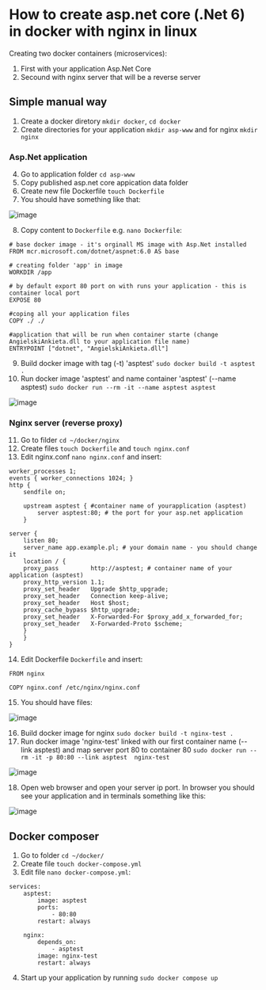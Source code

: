 # How to create asp.net core (.Net 6) in docker with nginx in linux

Creating two docker containers (microservices):
1. First with your application Asp.Net Core
2. Secound with nginx server that will be a reverse server

## Simple manual way

1. Create a docker diretory `mkdir docker`, `cd docker`
2. Create directories for your application `mkdir asp-www` and for nginx `mkdir nginx`
### Asp.Net application
4. Go to application folder `cd asp-www`
5. Copy published asp.net core appication data folder
6. Create new file Dockerfile `touch Dockerfile` 
7. You should have something like that:

![image](https://user-images.githubusercontent.com/54003204/201540226-60880aaf-bcad-4e3a-b9da-b3c92e36705d.png)

8. Copy content to `Dockerfile` e.g. `nano Dockerfile`:

```
# base docker image - it's orginall MS image with Asp.Net installed
FROM mcr.microsoft.com/dotnet/aspnet:6.0 AS base 

# creating folder 'app' in image
WORKDIR /app

# by default export 80 port on with runs your application - this is container local port
EXPOSE 80 

#coping all your application files
COPY ./ ./ 

#application that will be run when container starte (change AngielskiAnkieta.dll to your application file name)
ENTRYPOINT ["dotnet", "AngielskiAnkieta.dll"] 
```

9. Build docker image with tag (-t) 'asptest' `sudo docker build -t asptest .`
10. Run docker image 'asptest' and name container 'asptest' (--name asptest) `sudo docker run --rm -it --name asptest asptest`

![image](https://user-images.githubusercontent.com/54003204/201541526-73e48979-d590-4f9e-a154-895013225b1c.png)

### Nginx server (reverse proxy)
11. Go to filder `cd ~/docker/nginx`
12. Create files `touch Dockerfile` and `touch nginx.conf`
13. Edit nginx.conf `nano nginx.conf` and insert:

```
worker_processes 1;
events { worker_connections 1024; }
http {
    sendfile on;

    upstream asptest { #container name of yourapplication (asptest)
	    server asptest:80; # the port for your asp.net application
    }
    
server {
	listen 80;
	server_name app.example.pl; # your domain name - you should change it
	location / {
	proxy_pass         http://asptest; # container name of your application (asptest)
	proxy_http_version 1.1;
	proxy_set_header   Upgrade $http_upgrade;
	proxy_set_header   Connection keep-alive;
	proxy_set_header   Host $host;
	proxy_cache_bypass $http_upgrade;
	proxy_set_header   X-Forwarded-For $proxy_add_x_forwarded_for;
	proxy_set_header   X-Forwarded-Proto $scheme;
	}
    }
}
```

14. Edit Dockerfile `Dockerfile` and insert:

```
FROM nginx

COPY nginx.conf /etc/nginx/nginx.conf
```

15. You should have files:

![image](https://user-images.githubusercontent.com/54003204/201540733-a75caede-bef4-4f71-a04a-01239b0ab772.png)

16. Build docker image for nginx `sudo docker build -t nginx-test .`
17. Run docker image 'nginx-test' linked with our first container name (--link asptest) and map server port 80 to container 80 
`sudo docker run --rm -it -p 80:80 --link asptest  nginx-test`

![image](https://user-images.githubusercontent.com/54003204/201541700-e41698c3-caca-4bbc-9c5f-7340af7fadd9.png)

18. Open web browser and open your server ip port. In browser you should see your application and in terminals something like this:

![image](https://user-images.githubusercontent.com/54003204/201541797-d7e00618-87cb-4be9-9aaa-2f39517efa21.png)


## Docker composer
1. Go to folder `cd ~/docker/`
2. Create file `touch docker-compose.yml`
3. Edit file `nano docker-compose.yml`:

```
services:
    asptest:
        image: asptest
        ports:
            - 80:80
        restart: always
 
    nginx:
        depends_on:
            - asptest
        image: nginx-test
        restart: always
```
4.  Start up your application by running `sudo docker compose up`
